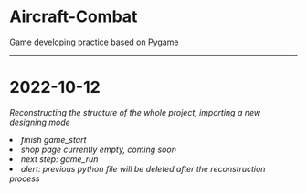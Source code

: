 # Aircraft-Combat
Game developing practice based on Pygame

***

<h1>2022-10-12</h1>


<p><em>Reconstructing the structure of the whole project, importing a new designing mode<em></p>
   <li>  finish game_start </li>
   <li>  shop page currently empty, coming soon  </li>
   <li>  next step: game_run </li>
   <li>  alert: previous python file will be deleted after the reconstruction process </li>
